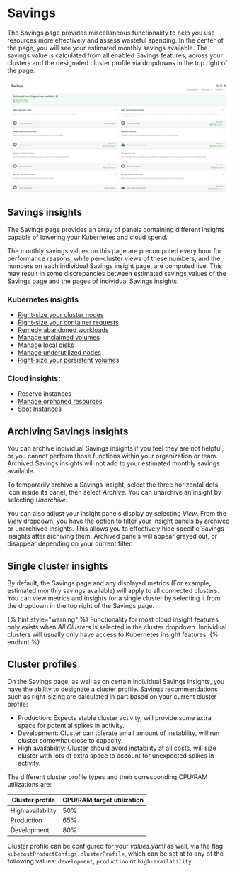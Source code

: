 # Savings

The Savings page provides miscellaneous functionality to help you use resources more effectively and assess wasteful spending. In the center of the page, you will see your estimated monthly savings available. The savings value is calculated from all enabled Savings features, across your clusters and the designated cluster profile via dropdowns in the top right of the page.

![The Savings page](/images/savings.png)

## Savings insights

The Savings page provides an array of panels containing different insights capable of lowering your Kubernetes and cloud spend.

The monthly savings values on this page are precomputed every hour for performance reasons, while per-cluster views of these numbers, and the numbers on each individual Savings insight page, are computed live. This may result in some discrepancies between estimated savings values of the Savings page and the pages of individual Savings insights.

### Kubernetes insights

* [Right-size your cluster nodes](cluster-right-sizing-recommendations.md)
* [Right-size your container requests](container-request-right-sizing-recommendations.md)
* [Remedy abandoned workloads](abandoned-workloads.md)
* [Manage unclaimed volumes](unclaimed-volumes.md)
* [Manage local disks](local-disks.md)
* [Manage underutilized nodes](underutilized-nodes.md)
* [Right-size your persistent volumes](pv-right-sizing-rec.md)

### Cloud insights:

* Reserve instances
* [Manage orphaned resources](orphaned-resources.md)
* [Spot Instances](spot-checklist.md)

## Archiving Savings insights

You can archive individual Savings insights if you feel they are not helpful, or you cannot perform those functions within your organization or team. Archived Savings insights will not add to your estimated monthly savings available.

To temporarily archive a Savings insight, select the three horizontal dots icon inside its panel, then select _Archive._ You can unarchive an insight by selecting _Unarchive_.

You can also adjust your insight panels display by selecting _View_. From the _View_ dropdown, you have the option to filter your insight panels by archived or unarchived insights. This allows you to effectively hide specific Savings insights after archiving them. Archived panels will appear grayed out, or disappear depending on your current filter.

## Single cluster insights

By default, the Savings page and any displayed metrics (For example, estimated monthly savings available) will apply to all connected clusters. You can view metrics and insights for a single cluster by selecting it from the dropdown in the top right of the Savings page.

{% hint style="warning" %}
Functionality for most cloud insight features only exists when _All Clusters_ is selected in the cluster dropdown. Individual clusters will usually only have access to Kubernetes insight features.
{% endhint %}

## Cluster profiles

On the Savings page, as well as on certain individual Savings insights, you have the ability to designate a cluster profile. Savings recommendations such as right-sizing are calculated in part based on your current cluster profile:

* Production: Expects stable cluster activity, will provide some extra space for potential spikes in activity.
* Development: Cluster can tolerate small amount of instability, will run cluster somewhat close to capacity.
* High availability: Cluster should avoid instability at all costs, will size cluster with lots of extra space to account for unexpected spikes in activity.

The different cluster profile types and their corresponding CPU/RAM utilizations are:

| Cluster profile | CPU/RAM target utilization |
|---|---|
| High availability | 50% |
| Production | 65% |
| Development | 80% |

Cluster profile can be configured for your *values.yaml* as well, via the flag `kubecostProductConfigs.clusterProfile`, which can be set at to any of the following values: `development`, `production` or `high-availability`.
